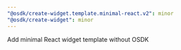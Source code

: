 ```yaml
---
"@osdk/create-widget.template.minimal-react.v2": minor
"@osdk/create-widget": minor
---
```


Add minimal React widget template without OSDK
